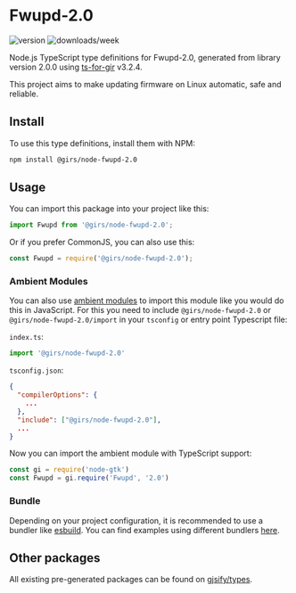 
# Fwupd-2.0

![version](https://img.shields.io/npm/v/@girs/node-fwupd-2.0)
![downloads/week](https://img.shields.io/npm/dw/@girs/node-fwupd-2.0)


Node.js TypeScript type definitions for Fwupd-2.0, generated from library version 2.0.0 using [ts-for-gir](https://github.com/gjsify/ts-for-gir) v3.2.4.

This project aims to make updating firmware on Linux automatic, safe and reliable.

## Install

To use this type definitions, install them with NPM:
```bash
npm install @girs/node-fwupd-2.0
```

## Usage

You can import this package into your project like this:
```ts
import Fwupd from '@girs/node-fwupd-2.0';
```

Or if you prefer CommonJS, you can also use this:
```ts
const Fwupd = require('@girs/node-fwupd-2.0');
```

### Ambient Modules

You can also use [ambient modules](https://github.com/gjsify/ts-for-gir/tree/main/packages/cli#ambient-modules) to import this module like you would do this in JavaScript.
For this you need to include `@girs/node-fwupd-2.0` or `@girs/node-fwupd-2.0/import` in your `tsconfig` or entry point Typescript file:

`index.ts`:
```ts
import '@girs/node-fwupd-2.0'
```

`tsconfig.json`:
```json
{
  "compilerOptions": {
    ...
  },
  "include": ["@girs/node-fwupd-2.0"],
  ...
}
```

Now you can import the ambient module with TypeScript support: 

```ts
const gi = require('node-gtk')
const Fwupd = gi.require('Fwupd', '2.0')
```


### Bundle

Depending on your project configuration, it is recommended to use a bundler like [esbuild](https://esbuild.github.io/). You can find examples using different bundlers [here](https://github.com/gjsify/ts-for-gir/tree/main/examples).

## Other packages

All existing pre-generated packages can be found on [gjsify/types](https://github.com/gjsify/types).

